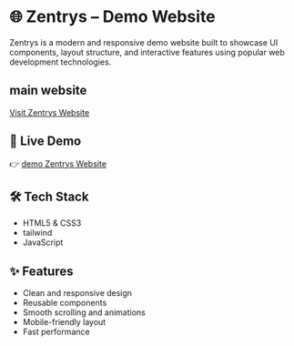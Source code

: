 # 🌐 Zentrys – Demo Website

Zentrys is a modern and responsive demo website built to showcase UI components, layout structure, and interactive features using popular web development technologies.
## main website
[Visit Zentrys Website]([https://abuhanifsagor.github.io/zentrys/](https://zentry.com/))
## 🚀 Live Demo
 
👉 [demo Zentrys Website](https://abuhanifsagor.github.io/zentrys/)

## 🛠️ Tech Stack

- HTML5 & CSS3
- tailwind 
- JavaScript

## ✨ Features

- Clean and responsive design
- Reusable components
- Smooth scrolling and animations
- Mobile-friendly layout
- Fast performance
